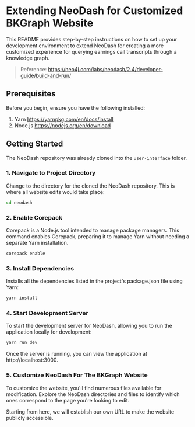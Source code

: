# Extending NeoDash for Customized BKGraph Website
This README provides step-by-step instructions on how to set up your development environment to extend NeoDash for creating a more customized experience for querying earnings call transcripts through a knowledge graph.

> Reference: https://neo4j.com/labs/neodash/2.4/developer-guide/build-and-run/ 

## Prerequisites
Before you begin, ensure you have the following installed:

1. Yarn https://yarnpkg.com/en/docs/install 
2. Node.js https://nodejs.org/en/download 

## Getting Started
The NeoDash repository was already cloned into the `user-interface` folder.

### 1. Navigate to Project Directory
Change to the directory for the cloned the NeoDash repository. This is where all website edits would take place:

```bash
cd neodash
```

### 2. Enable Corepack
Corepack is a Node.js tool intended to manage package managers. This command enables Corepack, preparing it to manage Yarn without needing a separate Yarn installation.
```bash
corepack enable
```

### 3. Install Dependencies
Installs all the dependencies listed in the project's package.json file using Yarn:
```bash
yarn install
```

### 4. Start Development Server
To start the development server for NeoDash, allowing you to run the application locally for development:
```bash
yarn run dev
```
Once the server is running, you can view the application at http://localhost:3000.

### 5. Customize NeoDash For The BKGraph Website
To customize the website, you'll find numerous files available for modification. Explore the NeoDash directories and files to identify which ones correspond to the page you're looking to edit.

Starting from here, we will establish our own URL to make the website publicly accessible.


